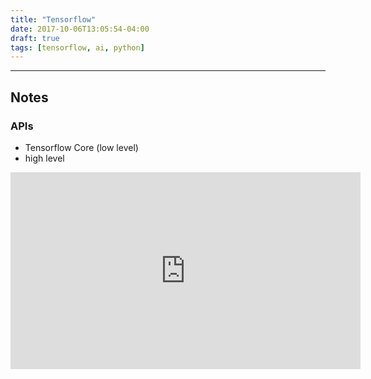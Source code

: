 ```yaml
---
title: "Tensorflow"
date: 2017-10-06T13:05:54-04:00
draft: true
tags: [tensorflow, ai, python]
---
```

---

## Notes

### APIs

- Tensorflow Core (low level)
- high level

<iframe width="560" height="315" src="https://youtu.be/JbH3a7525pQ" frameborder="0" allowfullscreen></iframe>


